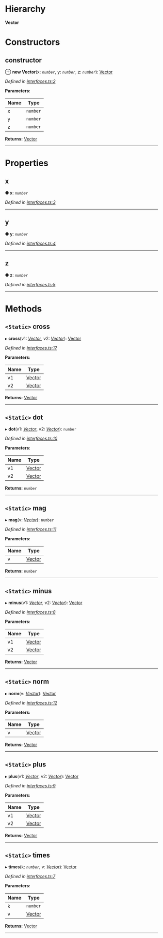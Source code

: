 

# Hierarchy

**Vector**

# Constructors

<a id="constructor"></a>

##  constructor

⊕ **new Vector**(x: *`number`*, y: *`number`*, z: *`number`*): [Vector](_interfaces_.vector.md)

*Defined in [interfaces.ts:2](https://github.com/tgreyuk/typedoc-plugin-markdown/blob/master/test/src/interfaces.ts#L2)*

**Parameters:**

| Name | Type |
| ------ | ------ |
| x | `number` |
| y | `number` |
| z | `number` |

**Returns:** [Vector](_interfaces_.vector.md)

___

# Properties

<a id="x"></a>

##  x

**● x**: *`number`*

*Defined in [interfaces.ts:3](https://github.com/tgreyuk/typedoc-plugin-markdown/blob/master/test/src/interfaces.ts#L3)*

___
<a id="y"></a>

##  y

**● y**: *`number`*

*Defined in [interfaces.ts:4](https://github.com/tgreyuk/typedoc-plugin-markdown/blob/master/test/src/interfaces.ts#L4)*

___
<a id="z"></a>

##  z

**● z**: *`number`*

*Defined in [interfaces.ts:5](https://github.com/tgreyuk/typedoc-plugin-markdown/blob/master/test/src/interfaces.ts#L5)*

___

# Methods

<a id="cross"></a>

## `<Static>` cross

▸ **cross**(v1: *[Vector](_interfaces_.vector.md)*, v2: *[Vector](_interfaces_.vector.md)*): [Vector](_interfaces_.vector.md)

*Defined in [interfaces.ts:17](https://github.com/tgreyuk/typedoc-plugin-markdown/blob/master/test/src/interfaces.ts#L17)*

**Parameters:**

| Name | Type |
| ------ | ------ |
| v1 | [Vector](_interfaces_.vector.md) |
| v2 | [Vector](_interfaces_.vector.md) |

**Returns:** [Vector](_interfaces_.vector.md)

___
<a id="dot"></a>

## `<Static>` dot

▸ **dot**(v1: *[Vector](_interfaces_.vector.md)*, v2: *[Vector](_interfaces_.vector.md)*): `number`

*Defined in [interfaces.ts:10](https://github.com/tgreyuk/typedoc-plugin-markdown/blob/master/test/src/interfaces.ts#L10)*

**Parameters:**

| Name | Type |
| ------ | ------ |
| v1 | [Vector](_interfaces_.vector.md) |
| v2 | [Vector](_interfaces_.vector.md) |

**Returns:** `number`

___
<a id="mag"></a>

## `<Static>` mag

▸ **mag**(v: *[Vector](_interfaces_.vector.md)*): `number`

*Defined in [interfaces.ts:11](https://github.com/tgreyuk/typedoc-plugin-markdown/blob/master/test/src/interfaces.ts#L11)*

**Parameters:**

| Name | Type |
| ------ | ------ |
| v | [Vector](_interfaces_.vector.md) |

**Returns:** `number`

___
<a id="minus"></a>

## `<Static>` minus

▸ **minus**(v1: *[Vector](_interfaces_.vector.md)*, v2: *[Vector](_interfaces_.vector.md)*): [Vector](_interfaces_.vector.md)

*Defined in [interfaces.ts:8](https://github.com/tgreyuk/typedoc-plugin-markdown/blob/master/test/src/interfaces.ts#L8)*

**Parameters:**

| Name | Type |
| ------ | ------ |
| v1 | [Vector](_interfaces_.vector.md) |
| v2 | [Vector](_interfaces_.vector.md) |

**Returns:** [Vector](_interfaces_.vector.md)

___
<a id="norm"></a>

## `<Static>` norm

▸ **norm**(v: *[Vector](_interfaces_.vector.md)*): [Vector](_interfaces_.vector.md)

*Defined in [interfaces.ts:12](https://github.com/tgreyuk/typedoc-plugin-markdown/blob/master/test/src/interfaces.ts#L12)*

**Parameters:**

| Name | Type |
| ------ | ------ |
| v | [Vector](_interfaces_.vector.md) |

**Returns:** [Vector](_interfaces_.vector.md)

___
<a id="plus"></a>

## `<Static>` plus

▸ **plus**(v1: *[Vector](_interfaces_.vector.md)*, v2: *[Vector](_interfaces_.vector.md)*): [Vector](_interfaces_.vector.md)

*Defined in [interfaces.ts:9](https://github.com/tgreyuk/typedoc-plugin-markdown/blob/master/test/src/interfaces.ts#L9)*

**Parameters:**

| Name | Type |
| ------ | ------ |
| v1 | [Vector](_interfaces_.vector.md) |
| v2 | [Vector](_interfaces_.vector.md) |

**Returns:** [Vector](_interfaces_.vector.md)

___
<a id="times"></a>

## `<Static>` times

▸ **times**(k: *`number`*, v: *[Vector](_interfaces_.vector.md)*): [Vector](_interfaces_.vector.md)

*Defined in [interfaces.ts:7](https://github.com/tgreyuk/typedoc-plugin-markdown/blob/master/test/src/interfaces.ts#L7)*

**Parameters:**

| Name | Type |
| ------ | ------ |
| k | `number` |
| v | [Vector](_interfaces_.vector.md) |

**Returns:** [Vector](_interfaces_.vector.md)

___

